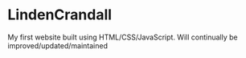 # LindenCrandall
My first website built using HTML/CSS/JavaScript. Will continually be improved/updated/maintained
